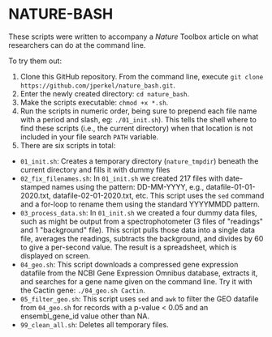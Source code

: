 # NATURE-BASH

These scripts were written to accompany a *Nature* Toolbox article on what researchers can do at the command line. 

To try them out: 

1. Clone this GitHub repository. From the command line, execute `git clone https://github.com/jperkel/nature_bash.git`. 
2. Enter the newly created directory: `cd nature_bash`.
3. Make the scripts executable: `chmod +x *.sh`. 
4. Run the scripts in numeric order, being sure to prepend each file name with a period and slash, eg: `./01_init.sh`). This tells the shell where to find these scripts (i.e., the current directory) when that location is not included in your file search `PATH` variable. 
5. There are six scripts in total:
- `01_init.sh`: Creates a temporary directory (`nature_tmpdir`) beneath the current directory and fills it with dummy files
- `02_fix_filenames.sh`: In `01_init.sh` we created 217 files with date-stamped names using the pattern: DD-MM-YYYY, e.g., datafile-01-01-2020.txt, datafile-02-01-2020.txt, etc. This script uses the `sed` command and a for-loop to rename them using the standard YYYYMMDD pattern. 
- `03_process_data.sh`: In `01_init.sh` we created a four dummy data files, such as might be output from a spectrophotometer (3 files of "readings" and 1 "background" file). This script pulls those data into a single data file, averages the readings, subtracts the background, and divides by 60 to give a per-second value. The result is a spreadsheet, which is displayed on screen.
- `04_geo.sh`: This script downloads a compressed gene expression datafile from the NCBI Gene Expression Omnibus database, extracts it, and searches for a gene name given on the command line. Try it with the Cactin gene: `./04_geo.sh Cactin`. 
- `05_filter_geo.sh`: This script uses `sed` and `awk` to filter the GEO datafile from `04_geo.sh` for records with a p-value < 0.05 and an ensembl_gene_id value other than NA.
- `99_clean_all.sh`: Deletes all temporary files. 
